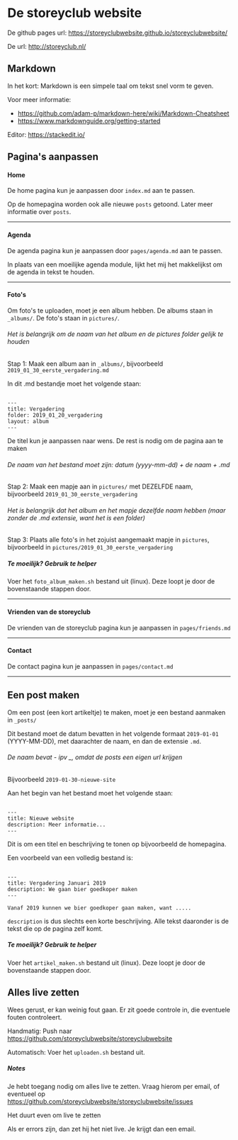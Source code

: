 # De storeyclub website

De github pages url:
https://storeyclubwebsite.github.io/storeyclubwebsite/

De url: http://storeyclub.nl/ 


## Markdown

In het kort: Markdown is een simpele taal om tekst snel vorm te geven. 

Voor meer informatie: 
- https://github.com/adam-p/markdown-here/wiki/Markdown-Cheatsheet
- https://www.markdownguide.org/getting-started

Editor: 
https://stackedit.io/

## Pagina's aanpassen

#### Home 

De home pagina kun je aanpassen door `index.md` aan te passen.

Op de homepagina worden ook alle nieuwe `posts` getoond. Later meer informatie over `posts`.

___
#### Agenda

De agenda pagina kun je aanpassen door `pages/agenda.md` aan te passen.

In plaats van een moeilijke agenda module, lijkt het mij het makkelijkst om de agenda in tekst te houden.

___
#### Foto's

Om foto's te uploaden, moet je een album hebben. 
De albums staan in `_albums/`. 
De foto's staan in `pictures/`.

###### Het is belangrijk om de naam van het album en de pictures folder gelijk te houden

Stap 1:
Maak een album aan in `_albums/`, bijvoorbeeld `2019_01_30_eerste_vergadering.md`

In dit .md bestandje moet het volgende staan:

```

---
title: Vergadering 
folder: 2019_01_20_vergadering
layout: album
---

```

De titel kun je aanpassen naar wens. De rest is nodig om de pagina aan te maken

###### De naam van het bestand moet zijn: datum (yyyy-mm-dd) + de naam + .md 

Stap 2:
Maak een mapje aan in `pictures/` met DEZELFDE naam, bijvoorbeeld `2019_01_30_eerste_vergadering` 

###### Het is belangrijk dat het album en het mapje dezelfde naam hebben (maar zonder de .md extensie, want het is een folder)

Stap 3:
Plaats alle foto's in het zojuist aangemaakt mapje in `pictures`, bijvoorbeeld in `pictures/2019_01_30_eerste_vergadering`


##### Te moeilijk? Gebruik te helper

Voer het `foto_album_maken.sh` bestand uit (linux). Deze loopt je door de bovenstaande stappen door.

___
#### Vrienden van de storeyclub

De vrienden van de storeyclub pagina kun je aanpassen in `pages/friends.md`

___
#### Contact

De contact pagina kun je aanpassen in `pages/contact.md`

___
## Een post maken

Om een post (een kort artikeltje) te maken, moet je een bestand aanmaken in `_posts/`

Dit bestand moet de datum bevatten in het volgende formaat `2019-01-01` (YYYY-MM-DD), 
met daarachter de naam, en dan de extensie `.md`.

###### De naam bevat - ipv _, omdat de posts een eigen url krijgen

Bijvoorbeeld `2019-01-30-nieuwe-site`

Aan het begin van het bestand moet het volgende staan:

```

---
title: Nieuwe website
description: Meer informatie...
---

```
Dit is om een titel en beschrijving te tonen op bijvoorbeeld de homepagina. 

Een voorbeeld van een volledig bestand is:

```

---
title: Vergadering Januari 2019
description: We gaan bier goedkoper maken
---

Vanaf 2019 kunnen we bier goedkoper gaan maken, want .....

```

`description` is dus slechts een korte beschrijving. Alle tekst daaronder is de tekst die op de pagina zelf komt.


##### Te moeilijk? Gebruik te helper

Voer het `artikel_maken.sh` bestand uit (linux). Deze loopt je door de bovenstaande stappen door.

## Alles live zetten

Wees gerust, er kan weinig fout gaan. Er zit goede controle in, die eventuele fouten controleert. 

Handmatig: Push naar https://github.com/storeyclubwebsite/storeyclubwebsite

Automatisch: Voer het `uploaden.sh` bestand uit.

##### Notes

Je hebt toegang nodig om alles live te zetten. Vraag hierom per email, of eventueel op https://github.com/storeyclubwebsite/storeyclubwebsite/issues

Het duurt even om live te zetten

Als er errors zijn, dan zet hij het niet live. Je krijgt dan een email.
